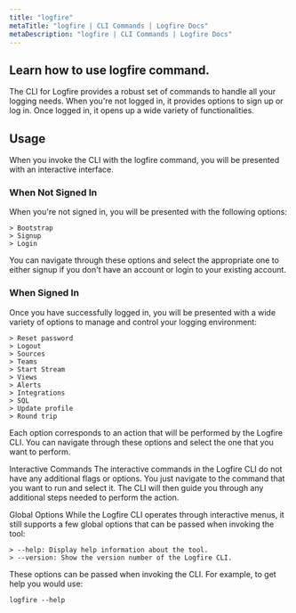 ```yaml
---
title: "logfire"
metaTitle: "logfire | CLI Commands | Logfire Docs"
metaDescription: "logfire | CLI Commands | Logfire Docs"
---
```


## Learn how to use logfire command.

The CLI for Logfire provides a robust set of commands to handle all your logging needs. 
When you're not logged in, it provides options to sign up or log in. Once logged in, it opens up a wide variety of functionalities.

## Usage
When you invoke the CLI with the logfire command, you will be presented with an interactive interface.

### When Not Signed In
When you're not signed in, you will be presented with the following options:

```
> Bootstrap
> Signup
> Login
```

You can navigate through these options and select the appropriate one to either signup if you don't have an account or login to your existing account.

### When Signed In
Once you have successfully logged in, you will be presented with a wide variety of options to manage and control your logging environment:

```
> Reset password
> Logout
> Sources
> Teams
> Start Stream
> Views
> Alerts
> Integrations
> SQL
> Update profile
> Round trip
```
Each option corresponds to an action that will be performed by the Logfire CLI. You can navigate through these options and select the one that you want to perform.

Interactive Commands
The interactive commands in the Logfire CLI do not have any additional flags or options. You just navigate to the command that you want to run and select it. The CLI will then guide you through any additional steps needed to perform the action.

Global Options
While the Logfire CLI operates through interactive menus, it still supports a few global options that can be passed when invoking the tool:

```
> --help: Display help information about the tool.
> --version: Show the version number of the Logfire CLI.
```

These options can be passed when invoking the CLI. For example, to get help you would use:

```
logfire --help
```